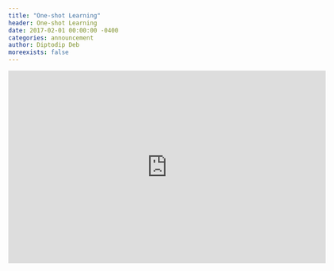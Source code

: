 ```yaml
---
title: "One-shot Learning"
header: One-shot Learning
date: 2017-02-01 00:00:00 -0400
categories: announcement
author: Diptodip Deb
moreexists: false
---
```

<!-- embedded slides should have width="640" height="389" -->
<div class="has-text-centered" style="width:100%;"><iframe src="https://docs.google.com/presentation/d/1jbzMfMEYvQpE3fE_766kWi9H79g4QSftqM7tMMNSO1o/embed?start=false&loop=false&delayms=3000" frameborder="0" width="640" height="389" allowfullscreen="true" mozallowfullscreen="true" webkitallowfullscreen="true"></iframe></div>
